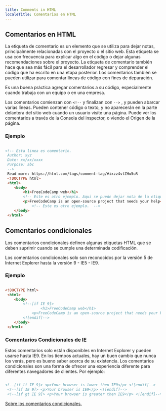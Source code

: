 ```yaml
---
title: Comments in HTML
localeTitle: Comentarios en HTML
---
```

## Comentarios en HTML

La etiqueta de comentario es un elemento que se utiliza para dejar notas, principalmente relacionadas con el proyecto o el sitio web. Esta etiqueta se usa con frecuencia para explicar algo en el código o dejar algunas recomendaciones sobre el proyecto. La etiqueta de comentario también hace que sea más fácil para el desarrollador regresar y comprender el código que ha escrito en una etapa posterior. Los comentarios también se pueden utilizar para comentar líneas de código con fines de depuración.

Es una buena práctica agregar comentarios a su código, especialmente cuando trabaja con un equipo o en una empresa.

Los comentarios comienzan con `<!--` y finalizan con `-->` , y pueden abarcar varias líneas. Pueden contener código o texto, y no aparecerán en la parte delantera del sitio web cuando un usuario visite una página. Puede ver los comentarios a través de la Consola del inspector, o viendo el Origen de la página.

### Ejemplo

```html

<!-- Esta linea es comentario.
 Author: xyz 
 Date: xx/xx/xxxx 
 Purpose: abc 
 --> 
 Read more: https://html.com/tags/comment-tag/#ixzz4vtZHu5uR 
 <!DOCTYPE html> 
 <html> 
    <body> 
        <h1>FreeCodeCamp web</h1> 
        <!-- Este es otro ejemplo. Aqui se puede dejar nota de la etiqueta que sigue. --> 
        <p>FreeCodeCamp is an open-source project that needs your help</p> 
            <!-- Este es otro ejemplo.  --> 
    </body> 
 </html> 
```

## Comentarios condicionales

Los comentarios condicionales definen algunas etiquetas HTML que se deben suprimir cuando se cumple una determinada codificación.

Los comentarios condicionales solo son reconocidos por la versión 5 de Internet Explorer hasta la versión 9 - IE5 - IE9.

### Ejemplo

```html

<!DOCTYPE html> 
 <html> 
    <body> 
        <!--[if IE 9]> 
                <h1>FreeCodeCamp web</h1> 
            <p>FreeCodeCamp is an open-source project that needs your help</p> 
        <![endif]--> 
    </body> 
 </html> 
```

### Comentarios Condicionales de IE

Estos comentarios solo están disponibles en Internet Explorer y pueden usarse hasta IE9. En los tiempos actuales, hay un buen cambio que nunca los verás, pero es bueno saber acerca de su existencia. Los comentarios condicionales son una forma de ofrecer una experiencia diferente para diferentes navegadores de clientes. Por ejemplo:

```html

<!--[if lt IE 9]> <p>Your browser is lower then IE9</p> <![endif]--> 
 <!--[if IE 9]> <p>Your browser is IE9</p> <![endif]--> 
 <!--[if gt IE 9]> <p>Your browser is greater then IE9</p> <![endif]--> 
```

[Sobre los comentarios condicionales.](https://msdn.microsoft.com/en-us/library/ms537512(v=vs.85).aspx)
